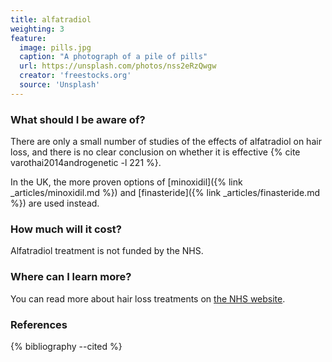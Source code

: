 ```yaml
---
title: alfatradiol
weighting: 3
feature:
  image: pills.jpg
  caption: "A photograph of a pile of pills"
  url: https://unsplash.com/photos/nss2eRzQwgw
  creator: 'freestocks.org'
  source: 'Unsplash'
---
```


### What should I be aware of?

There are only a small number of studies of the effects of alfatradiol on hair loss, and there is no clear conclusion on whether it is effective {% cite varothai2014androgenetic -l 221 %}.

In the UK, the more proven options of [minoxidil]({% link _articles/minoxidil.md %}) and [finasteride]({% link _articles/finasteride.md %}) are used instead.

### How much will it cost?

Alfatradiol treatment is not funded by the NHS.

### Where can I learn more?

You can read more about hair loss treatments on [the NHS website](https://www.nhs.uk/conditions/hair-loss/).

### References

{% bibliography --cited %}
